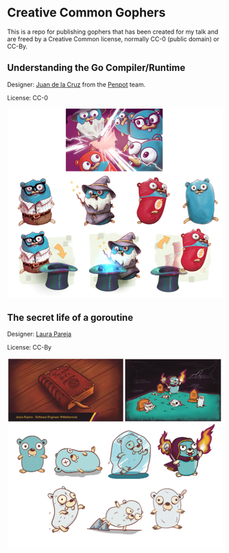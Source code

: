 # Creative Common Gophers

This is a repo for publishing gophers that has been created for my talk and are freed by a Creative Common license, normally CC-0 (public domain) or CC-By.

## Understanding the Go Compiler/Runtime

Designer: [Juan de la Cruz](https://twitter.com/elhombretecla) from the [Penpot](https://penpot.app) team.

License: CC-0

[![Collage](https://github.com/jespino/gophers/blob/main/understanding_go_compiler/collage.png?raw=true)](https://github.com/jespino/gophers/tree/main/understanding_go_compiler)

## The secret life of a goroutine

Designer: [Laura Pareja](https://lauraparejart.wixsite.com/laurapareja)

License: CC-By

[![Collage](https://github.com/jespino/gophers/blob/main/secret_life_of_goroutine/collage.png?raw=true)](https://github.com/jespino/gophers/tree/main/secret_life_of_goroutine)
